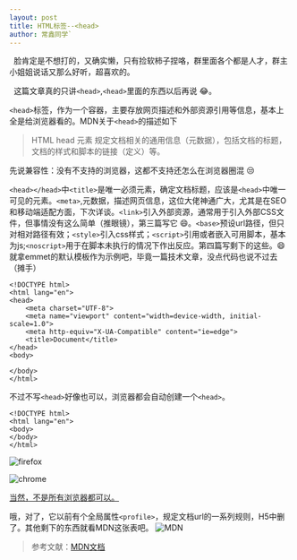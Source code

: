 ```yaml
---
layout: post
title: HTML标签--<head>
author: 常鑫同学`
---
```


&nbsp;&nbsp;脸肯定是不想打的，又确实懒，只有捡软柿子捏咯，群里面各个都是人才，群主小姐姐说话又那么好听，超喜欢的。

&nbsp;&nbsp;这篇文章真的只讲`<head>`,`<head>`里面的东西以后再说 :joy:。

`<head>`标签，作为一个容器，主要存放网页描述和外部资源引用等信息，基本上全是给浏览器看的。MDN关于`<head>`的描述如下
>HTML head 元素 规定文档相关的通用信息（元数据），包括文档的标题，文档的样式和脚本的链接（定义）等。

先说兼容性：没有不支持的浏览器，这都不支持还怎么在浏览器圈混 :unamused:

`<head></head>`中`<title>`是唯一必须元素，确定文档标题，应该是`<head>`中唯一可见的元素。`<meta>`,元数据，描述网页信息，这位大佬神通广大，尤其是在SEO和移动端适配方面，下次详谈。`<link>`引入外部资源，通常用于引入外部CSS文件，但事情没有这么简单（推眼镜），第三篇写它 :smile:。`<base>`预设url路径，但只对相对路径有效；`<style>`引入css样式；`<script>`引用或者嵌入可用脚本，基本为js;`<noscript>`用于在脚本未执行的情况下作出反应。第四篇写剩下的这些。:smile:
就拿emmet的默认模板作为示例吧，毕竟一篇技术文章，没点代码也说不过去（摊手）
```
<!DOCTYPE html>
<html lang="en">
<head>
    <meta charset="UTF-8">
    <meta name="viewport" content="width=device-width, initial-scale=1.0">
    <meta http-equiv="X-UA-Compatible" content="ie=edge">
    <title>Document</title>
</head>
<body>
    
</body>
</html>
```

不过不写`<head>`好像也可以，浏览器都会自动创建一个`<head>`。
```
<!DOCTYPE html>
<html lang="en">
<body> 
</body>
</html>

```
![firefox](https://github.com/Gavinchang1/gavinchang1.github.io/blob/master/images/firefox.PNG 'firefox')

![chrome](https://github.com/Gavinchang1/gavinchang1.github.io/blob/master/images/chrome.PNG 'chrome')

<a href="http://www.stevesouders.com/blog/2010/05/12/autohead-my-first-browserscope-user-test/">当然，不是所有浏览器都可以。</a>

哦，对了，它以前有个全局属性`<profile>`，规定文档url的一系列规则，H5中删了。其他剩下的东西就看MDN这张表吧。
![MDN](https://github.com/Gavinchang1/gavinchang1.github.io/blob/master/images/MDN.PNG)

>参考文献：<a href="https://developer.mozilla.org/zh-CN/docs/Web/HTML/Element/head">MDN文档
